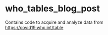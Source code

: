 # who_tables_blog_post
Contains code to acquire and analyze data from https://covid19.who.int/table
